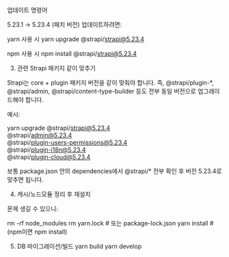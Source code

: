 업데이트 명령어

5.23.1 → 5.23.4 (패치 버전) 업데이트하려면:

yarn 사용 시
yarn upgrade @strapi/strapi@5.23.4

npm 사용 시
npm install @strapi/strapi@5.23.4

3. 관련 Strapi 패키지 같이 맞추기

Strapi는 core + plugin 패키지 버전을 같이 맞춰야 합니다.
즉, @strapi/plugin-*, @strapi/admin, @strapi/content-type-builder 등도 전부 동일 버전으로 업그레이드해야 합니다.

예시:

yarn upgrade @strapi/strapi@5.23.4 \
             @strapi/admin@5.23.4 \
             @strapi/plugin-users-permissions@5.23.4 \
             @strapi/plugin-i18n@5.23.4 \
             @strapi/plugin-cloud@5.23.4


보통 package.json 안의 dependencies에서 @strapi/* 전부 확인 후 버전 5.23.4로 맞추면 됩니다.

4. 캐시/노드모듈 정리 후 재설치

문제 생길 수 있으니:

rm -rf node_modules
rm yarn.lock   # 또는 package-lock.json
yarn install   # (npm이면 npm install)

5. DB 마이그레이션/빌드
yarn build
yarn develop